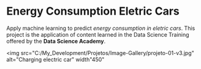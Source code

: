 # Energy Consumption Eletric Cars
<p> Apply machine learning to predict <em>energy consumption in eletric cars</em>.
This project is the application of content learned in the Data Science Training offered by the <strong>Data Science Academy</strong>.</p>

<img
	src="C:/My_Development/Projetos/Image-Gallery/projeto-01-v3.jpg"
	alt="Charging electric car"
	width"450"
>
